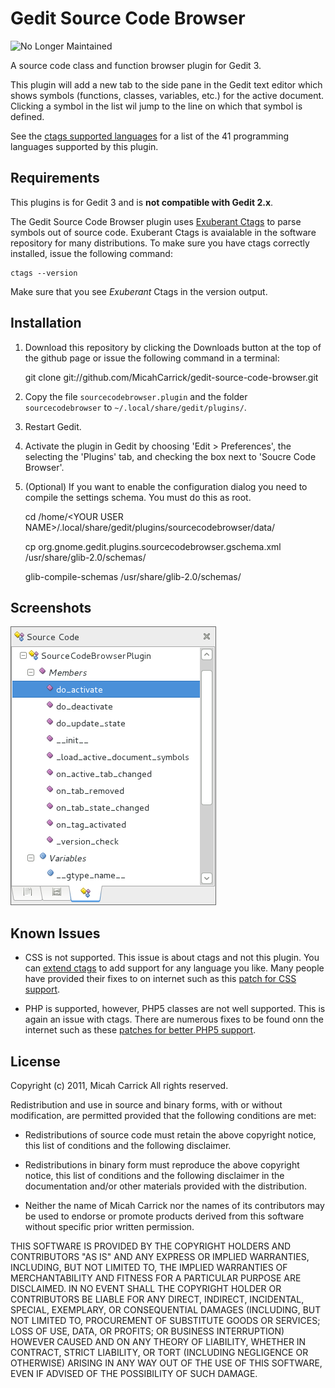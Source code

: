 Gedit Source Code Browser
=========================

![No Longer Maintained](https://img.shields.io/badge/maintained-no-red.svg)

A source code class and function browser plugin for Gedit 3.

This plugin will add a new tab to the side pane in the Gedit text editor which
shows symbols (functions, classes, variables, etc.) for the active document.
Clicking a symbol in the list wil jump to the line on which that symbol is
defined.

See the [ctags supported languages](http://ctags.sourceforge.net/languages.html)
for a list of the 41 programming languages supported by this plugin.


Requirements
------------

This plugins is for Gedit 3 and is **not compatible with Gedit 2.x**.

The Gedit Source Code Browser plugin uses
[Exuberant Ctags](http://ctags.sourceforge.net/) to parse symbols
out of source code. Exuberant Ctags is avaialable in the software repository for
many distributions. To make sure you have ctags correctly installed, issue
the following command:

    ctags --version

Make sure that you see *Exuberant* Ctags in the version output.


Installation
------------

1. Download this repository by clicking the Downloads button at the top of the
   github page or issue the following command in a terminal:

    git clone git://github.com/MicahCarrick/gedit-source-code-browser.git

2. Copy the file `sourcecodebrowser.plugin` and the folder `sourcecodebrowser` to
   `~/.local/share/gedit/plugins/`.

3. Restart Gedit.

4. Activate the plugin in Gedit by choosing 'Edit > Preferences', the selecting
   the 'Plugins' tab, and checking the box next to 'Soucre Code Browser'.

5. (Optional) If you want to enable the configuration dialog you need to compile
   the settings schema. You must do this as root.

    cd /home/&lt;YOUR USER NAME&gt;/.local/share/gedit/plugins/sourcecodebrowser/data/

    cp org.gnome.gedit.plugins.sourcecodebrowser.gschema.xml /usr/share/glib-2.0/schemas/

    glib-compile-schemas /usr/share/glib-2.0/schemas/

Screenshots
-----------

![Python code in Source Code Browser](screenshot.png)


Known Issues
------------

* CSS is not supported. This issue is about ctags and not this plugin. You can
  [extend ctags](http://ctags.sourceforge.net/EXTENDING.html) to add support for
  any language you like. Many people have provided their fixes to on internet
  such as this [patch for CSS support](http://scie.nti.st/2006/12/22/how-to-add-css-support-to-ctags).

* PHP is supported, however, PHP5 classes are not well supported. This is again
  an issue with ctags. There are numerous fixes to be found onn the internet
  such as these
  [patches for better PHP5 support](http://www.jejik.com/articles/2008/11/patching_exuberant-ctags_for_better_php5_support_in_vim/).


License
-------

Copyright (c) 2011, Micah Carrick
All rights reserved.

Redistribution and use in source and binary forms, with or without modification,
are permitted provided that the following conditions are met:

* Redistributions of source code must retain the above copyright notice, this
list of conditions and the following disclaimer.

* Redistributions in binary form must reproduce the above copyright notice,
this list of conditions and the following disclaimer in the documentation
and/or other materials provided with the distribution.

* Neither the name of Micah Carrick nor the names of its
contributors may be used to endorse or promote products derived from this
software without specific prior written permission.

THIS SOFTWARE IS PROVIDED BY THE COPYRIGHT HOLDERS AND CONTRIBUTORS "AS IS" AND
ANY EXPRESS OR IMPLIED WARRANTIES, INCLUDING, BUT NOT LIMITED TO, THE IMPLIED
WARRANTIES OF MERCHANTABILITY AND FITNESS FOR A PARTICULAR PURPOSE ARE
DISCLAIMED. IN NO EVENT SHALL THE COPYRIGHT HOLDER OR CONTRIBUTORS BE LIABLE FOR
ANY DIRECT, INDIRECT, INCIDENTAL, SPECIAL, EXEMPLARY, OR CONSEQUENTIAL DAMAGES
(INCLUDING, BUT NOT LIMITED TO, PROCUREMENT OF SUBSTITUTE GOODS OR SERVICES;
LOSS OF USE, DATA, OR PROFITS; OR BUSINESS INTERRUPTION) HOWEVER CAUSED AND ON
ANY THEORY OF LIABILITY, WHETHER IN CONTRACT, STRICT LIABILITY, OR TORT
(INCLUDING NEGLIGENCE OR OTHERWISE) ARISING IN ANY WAY OUT OF THE USE OF THIS
SOFTWARE, EVEN IF ADVISED OF THE POSSIBILITY OF SUCH DAMAGE.
